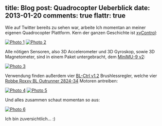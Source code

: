 title: Blog
post: Quadrocopter Ueberblick
date: 2013-01-20
comments: true
flattr: true
---

Wie auf Twitter bereits zu sehen war, arbeite Ich momentan an meiner eigenen Quadrocopter Plattform. Kern der ganzen Geschichte ist [xyControl][1]:

[![Photo 1][2]][3]
[![Photo 2][4]][5]

Alle nötigen Sensoren, also 3D Accelerometer und 3D Gyroskop, sowie 3D Magnetometer, sind in einem Paket untergebracht, dem [MiniMU-9 v2][6]:

[![Photo 3][7]][8]

Verwendung finden außerdem vier [BL-Ctrl v1.2][9] Brushlessregler, welche vier [Robbe Roxxy BL Outrunner 2824-34][10] Motoren antreiben:

[![Photo 4][11]][12]
[![Photo 5][13]][14]

Und alles zusammen schaut momentan so aus:

[![Photo 6][15]][16]

Ich bin zuversichtlich... :)

 [1]: https://github.com/xythobuz/xyControl
 [2]: img/q_control_small.jpg
 [3]: img/q_control.jpg
 [4]: img/q_control2_small.jpg
 [5]: img/q_control2.jpg
 [6]: http://www.watterott.com/de/MinIMU-9-v2
 [7]: img/q_sens_small.jpg
 [8]: img/q_sens.jpg
 [9]: https://www.mikrocontroller.com/index.php?main_page=product_info&products_id=209
 [10]: http://www.conrad.de/ce/de/product/231867
 [11]: img/q_mot_small.jpg
 [12]: img/q_mot.jpg
 [13]: img/q_motprop_small.jpg
 [14]: img/q_motprop.jpg
 [15]: img/q_fin_small.jpg
 [16]: img/q_fin.jpg
